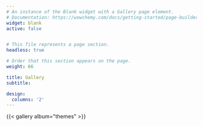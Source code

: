 ```yaml
---
# An instance of the Blank widget with a Gallery page element.
# Documentation: https://wowchemy.com/docs/getting-started/page-builder/
widget: blank
active: false


# This file represents a page section.
headless: true

# Order that this section appears on the page.
weight: 66

title: Gallery
subtitle:

design:
  columns: '2'
---
```


{{< gallery album="themes" >}}
